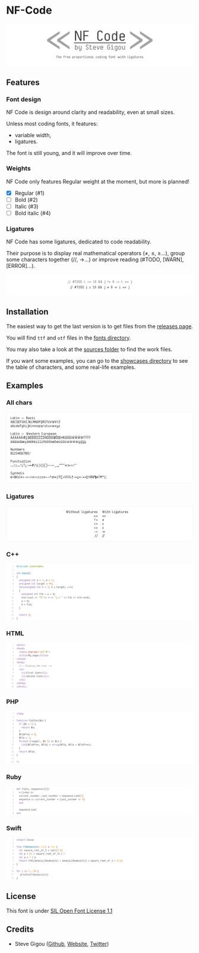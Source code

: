 # NF-Code

![NF Code by Steve Gigou - A free proportional coding font with ligatures](showcases/illustrations/logo.png)

## Features

### Font design

NF Code is design around clarity and readability, even at small sizes.

Unless most coding fonts, it features:
* variable width,
* ligatures.

The font is still young, and it will improve over time.

### Weights

NF Code only features Regular weight at the moment, but more is planned!

- [x] Regular (#1)
- [ ] Bold (#2)
- [ ] Italic (#3)
- [ ] Bold italic (#4)

### Ligatures

NF Code has some ligatures, dedicated to code readability.

Their purpose is to display real mathematical operators (≠, ≤, ≥…), group some characters together (//, ->…) or improve reading (#TODO, [WARN], [ERROR]…).

![Ligature example](showcases/illustrations/liga_example.png)

## Installation

The easiest way to get the last version is to get files from the [releases page](https://github.com/sgigou/NF-Pixels/releases).

You will find `ttf` and `otf` files in the [fonts directory](fonts/).

You may also take a look at the [sources folder](sources) to find the work files.

If you want some examples, you can go to the [showcases directory](showcases) to see the table of characters, and some real-life examples.

## Examples

### All chars

![All chars](showcases/all_chars.png)

### Ligatures

![Ligatures](showcases/ligatures.png)

### C++

![Ligatures](showcases/examples/cpp.png)

### HTML

![Ligatures](showcases/examples/html.png)

### PHP

![Ligatures](showcases/examples/php.png)

### Ruby

![Ligatures](showcases/examples/ruby.png)

### Swift

![Ligatures](showcases/examples/swift.png)

## License

This font is under [SIL Open Font License 1.1](LICENSE)


## Credits

* Steve Gigou ([Github](https://github.com/sgigou), [Website](https://steve.gigou.fr), [Twitter](https://twitter.com/stevegigou))

